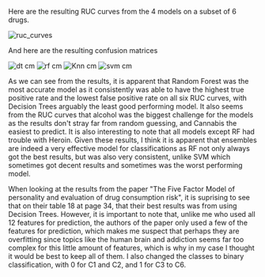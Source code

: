 
Here are the resulting RUC curves from the 4 models on a subset of 6 drugs.

![ruc_curves](https://user-images.githubusercontent.com/54859612/194197741-a8bbcd87-fdde-4165-aac9-e864438b7224.png)

And here are the resulting confusion matrices

![dt cm](https://user-images.githubusercontent.com/54859612/194197851-134779eb-9d26-4b86-a4fc-0d0d1cb3a380.png)
![rf cm](https://user-images.githubusercontent.com/54859612/194197858-406c8570-e63b-4e6f-835d-553121650872.png)
![Knn cm](https://user-images.githubusercontent.com/54859612/194197794-f7ac85e7-0e5f-4d4c-9b56-bdbb75507e2c.png)
![svm cm](https://user-images.githubusercontent.com/54859612/194197812-b4f625c3-160c-4a92-b853-fd6839253d0e.png)

As we can see from the results, it is apparent that Random Forest was the most accurate model as it consistently was able to have the highest true positive rate and the lowest false positive rate on all six RUC curves, with Decision Trees arguably the least good performing model. It also seems from the RUC curves that alcohol was the biggest challenge for the models as the results don't stray far from random guessing, and Cannabis the easiest to predict. It is also interesting to note that all models except RF had trouble with Heroin. Given these results, I think it is apparent that ensembles are indeed a very effective model for classifications as RF not only always got the best results, but was also very consistent, unlike SVM which sometimes got decent results and sometimes was the worst performing model. 

When looking at the results from the paper "The Five Factor Model of personality and evaluation of drug consumption risk", it is suprising to see that on their table 18 at page 34, that their best results was from using Decision Trees. However, it is important to note that, unlike me who used all 12 features for prediction, the authors of the paper only used a few of the features for prediction, which makes me suspect that perhaps they are overfitting since topics like the human brain and addiction seems far too complex for this little amount of features, which is why in my case I thought it would be best to keep all of them. I also changed the classes to binary classification, with 0 for C1 and C2, and 1 for C3 to C6. 
